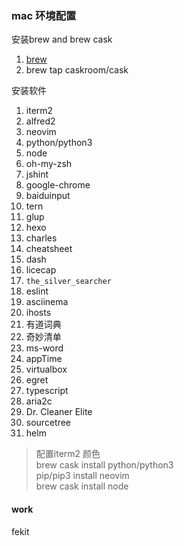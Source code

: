 ### mac 环境配置

安装brew and brew cask

1. [ brew ](http://brew.sh/index_zh-cn.html)
2. brew tap caskroom/cask

安装软件

1. iterm2
2. alfred2
3. neovim
4. python/python3
5. node
6. oh-my-zsh
7. jshint
8. google-chrome
9. baiduinput
10. tern
11. glup
12. hexo
13. charles
14. cheatsheet
15. dash
16. licecap
17. `the_silver_searcher`
18. eslint
19. asciinema
20. ihosts
21. 有道词典
22. 奇妙清单
23. ms-word
24. appTime
25. virtualbox
26. egret
27. typescript
28. aria2c
29. Dr. Cleaner Elite
30. sourcetree
31. helm

> 配置iterm2 颜色    
> brew cask install python/python3    
> pip/pip3 install neovim    
> brew cask install node    

#### work

fekit

